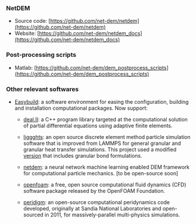 ###

### NetDEM

- Source code: [https://github.com/net-dem/netdem](https://github.com/net-dem/netdem)
- Website: [https://github.com/net-dem/netdem_docs](https://github.com/net-dem/netdem_docs)

### Post-processing scripts

- Matlab: [https://github.com/net-dem/dem_postprocess_scripts](https://github.com/net-dem/dem_postprocess_scripts)

### Other relevant softwares

- [Easybuild](https://github.com/net-dem/easy_build): a software environment for easing the configuration, building and installation computational packages. Now support:
  
    - [deal.II](https://github.com/dealii/dealii): a C++ program library targeted at the computational solution of partial differential equations using adaptive finite elements. 
    
    - [liggghts](https://github.com/CFDEMproject/LIGGGHTS-PUBLIC.git): an open source discrete element method particle simulation software that is improved from LAMMPS for general granular and granular heat transfer simulations. This project used a modified [version](https://github.com/schrummy14/LIGGGHTS_Flexible_Fibers.git) that includes granular bond formulations. 
    
    - [netdem](https://github.com/net-dem/netdem.git): a neural network machine learning enabled DEM framework for computational particle mechanics. [to be open-source soon]
    
    - [openfoam](https://github.com/OpenFOAM/OpenFOAM-dev): a free, open source computational fluid dynamics (CFD) software package released by the OpenFOAM Foundation.
    
    - [peridigm](https://github.com/peridigm/peridigm.git): an open-source computational peridynamics code developed, originally at Sandia National Laboratories and open-sourced in 2011, for massively-parallel multi-physics simulations.